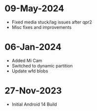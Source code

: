 # 09-May-2024
- Fixed media stuck/lag issues after qpr2
- Misc fixes and improvements

# 06-Jan-2024
- Added Mi Cam
- Switched to dynamic partition
- Update wfd blobs

# 27-Nov-2023
- Initial Android 14 Build
